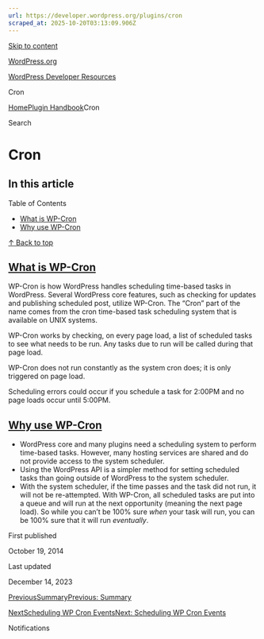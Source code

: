 ```yaml
---
url: https://developer.wordpress.org/plugins/cron
scraped_at: 2025-10-20T03:13:09.906Z
---
```


[Skip to content](https://developer.wordpress.org/plugins/cron/#wp--skip-link--target)

[WordPress.org](https://wordpress.org/)

[WordPress Developer Resources](https://developer.wordpress.org/)

Cron


[Home](https://developer.wordpress.org/)[Plugin Handbook](https://developer.wordpress.org/plugins/)Cron

Search

# Cron

## In this article

Table of Contents

- [What is WP-Cron](https://developer.wordpress.org/plugins/cron/#what-is-wp-cron)
- [Why use WP-Cron](https://developer.wordpress.org/plugins/cron/#why-use-wp-cron)

[↑ Back to top](https://developer.wordpress.org/plugins/cron/#wp--skip-link--target)

## [What is WP-Cron](https://developer.wordpress.org/plugins/cron/\#what-is-wp-cron)

WP-Cron is how WordPress handles scheduling time-based tasks in WordPress. Several WordPress core features, such as checking for updates and publishing scheduled post, utilize WP-Cron. The “Cron” part of the name comes from the cron time-based task scheduling system that is available on UNIX systems.

WP-Cron works by checking, on every page load, a list of scheduled tasks to see what needs to be run. Any tasks due to run will be called during that page load.

WP-Cron does not run constantly as the system cron does; it is only triggered on page load.

Scheduling errors could occur if you schedule a task for 2:00PM and no page loads occur until 5:00PM.

## [Why use WP-Cron](https://developer.wordpress.org/plugins/cron/\#why-use-wp-cron)

- WordPress core and many plugins need a scheduling system to perform time-based tasks. However, many hosting services are shared and do not provide access to the system scheduler.
- Using the WordPress API is a simpler method for setting scheduled tasks than going outside of WordPress to the system scheduler.
- With the system scheduler, if the time passes and the task did not run, it will not be re-attempted. With WP-Cron, all scheduled tasks are put into a queue and will run at the next opportunity (meaning the next page load). So while you can’t be 100% sure _when_ your task will run, you can be 100% sure that it will run _eventually_.

First published

October 19, 2014

Last updated

December 14, 2023

[PreviousSummaryPrevious: Summary](https://developer.wordpress.org/plugins/javascript/summary/)

[NextScheduling WP Cron EventsNext: Scheduling WP Cron Events](https://developer.wordpress.org/plugins/cron/scheduling-wp-cron-events/)

Notifications